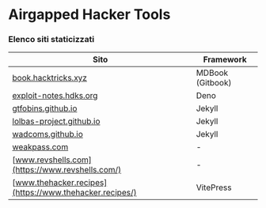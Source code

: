 # Airgapped Hacker Tools

### Elenco siti staticizzati

| Sito | Framework |
| --- | --- |
| [book.hacktricks.xyz](https://book.hacktricks.xyz) | MDBook (Gitbook) |
| [exploit-notes.hdks.org](https://exploit-notes.hdks.org/) | Deno |
| [gtfobins.github.io](https://gtfobins.github.io/) | Jekyll |
| [lolbas-project.github.io](https://lolbas-project.github.io/) | Jekyll |
| [wadcoms.github.io](https://wadcoms.github.io/) | Jekyll |
| [weakpass.com](https://weakpass.com/) | - |
| [www.revshells.com](https://www.revshells.com/) | - |
| [www.thehacker.recipes](https://www.thehacker.recipes/) | VitePress |

